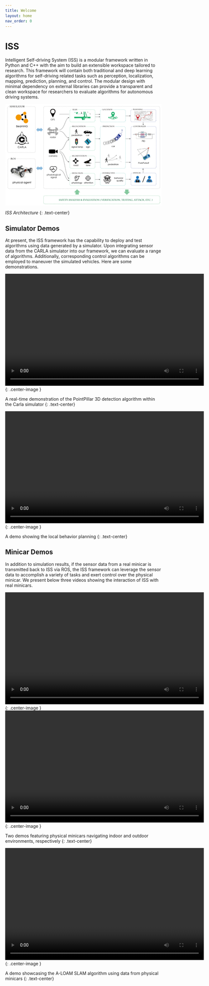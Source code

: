 ```yaml
---
title: Welcome
layout: home
nav_order: 0
---
```


# ISS

Intelligent Self-driving System (ISS) is a modular framework written in Python and C++ with the aim to build an extensible workspace tailored to research. This framework will contain both traditional and deep learning algorithms for self-driving related tasks such as perception, localization, mapping, prediction, planning, and control. The modular design with minimal dependency on external libraries can provide a transparent and clean workspace for researchers to evaluate algorithms for autonomous driving systems.

<p style="position: relative;">
  <a href="docs/Platforms/CARLA/" style="position: absolute; left: 1.6%; width: 27.3%; top: 26.1%; height: 18.6%;"></a>
  <a href="docs/Platforms/SmallCar/" style="position: absolute; left: 1.6%; width: 27.3%; top: 53.0%; height: 30.3%;"></a>
  <!-- <a href="docs/Algorithms/Sensors/" style="position: absolute; left: 26.3%; width: 8.2%; top: 3.7%; height: 49.4%;"></a> -->
  <a href="docs/Algorithms/Perception/" style="position: absolute; left: 41.2%; width: 16.2%; top: 21.4%; height: 24.4%;"></a>
  <a href="docs/Algorithms/Perception/" style="position: absolute; left: 41.2%; width: 16.2%; top: 50.4%; height: 12.9%;"></a>
  <a href="docs/Algorithms/Localization/" style="position: absolute; left: 60.8%; width: 16.2%; top: 4.7%; height: 12.9%;"></a>
  <a href="docs/Algorithms/Prediction/" style="position: absolute; left: 60.8%; width: 16.2%; top: 21.4%; height: 41.9%;"></a>
  <a href="docs/Algorithms/Planning/" style="position: absolute; left: 80.2%; width: 16.2%; top: 4.7%; height: 12.9%;"></a>
  <a href="docs/Algorithms/Control/" style="position: absolute; left: 80.2%; width: 16.2%; top: 21.4%; height: 41.9%;"></a>
  <img class="center-image" style="display: block;" src="assets/ISS_Framework.png" alt="ISS Architecture">
</p>

*ISS Architecture*
{: .text-center}

## Simulator Demos
At present, the ISS framework has the capability to deploy and test algorithms using data generated by a simulator. Upon integrating sensor data from the CARLA simulator into our framework, we can evaluate a range of algorithms. Additionally, corresponding control algorithms can be employed to maneuver the simulated vehicles. Here are some demonstrations.

<video width="640" height="360" controls>
  <source src="assets/following_1.mp4" type="video/mp4">
</video>
{: .center-image }

A real-time demonstration of the PointPillar 3D detection algorithm within the Carla simulator
{: .text-center}

<video width="640" height="360" controls>
  <source src="assets/local_planning.mp4" type="video/mp4">
</video>
{: .center-image }

A demo showing the local behavior planning 
{: .text-center}


## Minicar Demos
In addition to simulation results, if the sensor data from a real minicar is transmitted back to ISS via ROS, the ISS framework can leverage the sensor data to accomplish a variety of tasks and exert control over the physical minicar. We present below three videos showing the interaction of ISS with real minicars.


<video width="640" height="360" controls>
  <source src="assets/nav_indoor_small.mp4" type="video/mp4">
</video>
{: .center-image }

<video width="640" height="360" controls>
  <source src="assets/nav_outdoor_small.mp4" type="video/mp4">
</video>
{: .center-image }

Two demos featuring physical minicars navigating indoor and outdoor environments, respectively
{: .text-center}


<video width="640" height="360" controls>
  <source src="assets/localization_aloam_small.mp4" type="video/mp4">
</video>
{: .center-image }

A demo showcasing the A-LOAM SLAM algorithm using data from physical minicars
{: .text-center}

<!-- ## Our Works

Currently, we have leveraged components of the ISS for various tasks, including scene construction, autonomous driving safety verification, and adversarial attacks on perception models.

<video width="640" height="360" controls>
  <source src="assets/LeftCutInSmall.mp4" type="video/mp4">
</video>
{: .center-image }
A simple left cut-in scenario built
{: .text-center} -->

